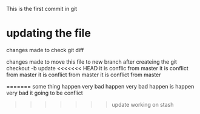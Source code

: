 This is the first commit in git

# updating the file

changes made to check git diff

changes made to move this file to new branch after createing the git checkout -b update
<<<<<<< HEAD
it is conflic from master
it is conflict from master
it is conflict from master
it is conflict from master

=======
some thing happen very bad
happen very bad
happen is happen very bad
it going to be conflict
>>>>>>> update
working on stash

